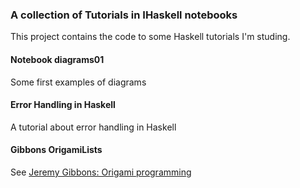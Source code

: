 ### A collection of Tutorials in IHaskell notebooks

This project contains the code to some Haskell tutorials I'm studing.

#### Notebook diagrams01
Some first examples of diagrams


#### Error Handling in Haskell
A tutorial about error handling in Haskell


#### Gibbons OrigamiLists
See [Jeremy Gibbons: Origami programming](https://www.cs.ox.ac.uk/jeremy.gibbons/publications/origami.pdf)
 
